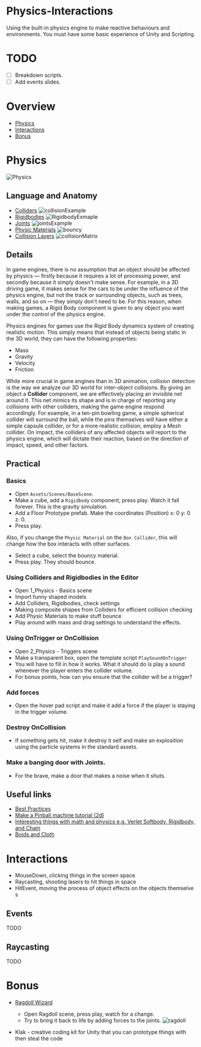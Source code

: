 Physics-Interactions
====

Using the built-in physics engine to make reactive behaviours and environments. You must have some basic experience of Unity and Scripting.

# TODO
+ [ ] Breakdown scripts.
+ [ ] Add events slides.

# Overview

+ [Physics](#physics)
+ [Interactions](#interactions)
+ [Bonus](#bonus)

# Physics

![Physics](https://boostlog-public.s3.us-west-1.amazonaws.com/articles/5aeec61e47018500491f4421/MainTitle-1525597640234.gif)

## Language and Anatomy

+ [Colliders](https://docs.unity3d.com/2017.4/Documentation/Manual/CollidersOverview.html)
![collisionExample](https://i.imgur.com/gj2kGu0.gif)
+ [Rigidbodies](https://docs.unity3d.com/2017.4/Documentation/Manual/RigidbodiesOverview.html)
![RigidbodyExmaple](https://i.redd.it/41ll9162magy.gif)
+ [Joints](https://docs.unity3d.com/2017.4/Documentation/Manual/Joints.html)
![jointsExample](https://img.itch.zone/aW1nLzE2MzI1OTEuZ2lm/original/1FnkaC.gif)
+ [Physic Materials](https://docs.unity3d.com/2017.4/Documentation/Manual/class-PhysicMaterial.html)
![bouncy](https://cdn-images-1.medium.com/max/1600/1*sHNVumjYqoPIHmfU-jWApQ.gif)
+ [Collision Layers](https://docs.unity3d.com/2017.4/Documentation/Manual/LayerBasedCollision.html)
![collisionMatrix](https://docs.unity3d.com/uploads/Main/LayerBasedCollision.png)

## Details

In game engines, there is no assumption that an object should be affected by
physics — firstly because it requires a lot of processing power, and secondly because it simply doesn't make sense. For example, in a 3D driving game, it makes
sense for the cars to be under the influence of the physics engine, but not the track
or surrounding objects, such as trees, walls, and so on — they simply don't need to
be. For this reason, when making games, a Rigid Body component is given to any
object you want under the control of the physics engine.

Physics engines for games use the Rigid Body dynamics system of creating realistic
motion. This simply means that instead of objects being static in the 3D world, they
can have the following properties:

+ Mass
+ Gravity
+ Velocity
+ Friction

While more crucial in game engines than in 3D animation, collision detection is the
way we analyze our 3D world for inter-object collisions. By giving an object a **Collider** component, we are effectively placing an invisible net around it. This net mimics its shape and is in charge of reporting any collisions with other colliders, making the game engine respond accordingly. For example, in a ten-pin bowling game, a simple spherical collider will surround the ball, while the pins themselves will have either a simple capsule collider, or for a more realistic collision, employ a Mesh collider.
On impact, the colliders of any affected objects will report to the physics engine, which will dictate their reaction, based on the direction of impact, speed, and other factors.

## Practical

### Basics

+ Open `Assets/Scenes/BaseScene`.
+ Make a cube, add a `Rigidbody` component, press play. Watch it fall forever. This is the gravity simulation.
+ Add a Floor Prototype prefab. Make the coordinates (Position) x: 0 y: 0 z: 0.
+ Press play.

Also, if you change the `Physic Material` on the `Box Collider`, this will change how the box interacts with other surfaces.

+ Select a cube, select the bouncy material.
+ Press play. They should bounce.

### Using Colliders and Rigidbodies in the Editor

+ Open 1_Physics - Basics scene
+ Import funny shaped models
+ Add Colliders, Rigidbodies, check settings
+ Making composite shapes from Colliders for efficient collision checking
+ Add Physic Materials to make stuff bounce
+ Play around with mass and drag settings to understand the effects.

### Using OnTrigger or OnCollision

+ Open 2_Physics - Triggers scene
+ Make a transparent box, open the template script `PlaySoundOnTrigger`
+ You will have to fill in how it works. What it should do is play a sound whenever the player enters the collider volume.
+ For bonus points, how can you ensure that the collider will be a trigger?

### Add forces

+ Open the hover pad script and make it add a force if the player is staying in the trigger volume.

### Destroy OnCollision

+ If something gets hit, make it destroy it self and make an explosition using the particle systems in the standard assets.

### Make a banging door with Joints.

+ For the brave, make a door that makes a noise when it shuts.

## Useful links

+ [Best Practices](https://unity3d.com/learn/tutorials/topics/physics/physics-best-practices?playlist=30089&_ga=2.25017914.1256270532.1553102866-498088709.1552744322)
+ [Make a Pinball machine tutorial (2d)](https://www.raywenderlich.com/6184-unity-2017-2d-techniques-build-a-2d-pinball-game)
+ [Interesting things with math and physics e.g. Verlet Softbody, Rigidbody, and Chain](https://github.com/zalo/MathUtilities)
+ [Boids and Cloth](https://github.com/bennybroseph/Unity-Physics)

# Interactions

+ MouseDown, clicking things in the screen space
+ Raycasting, shooting lasers to hit things in space
+ HitEvent, moving the process of object effects on the objects themselves

## Events

TODO

## Raycasting

TODO

# Bonus

+ [Ragdoll Wizard](https://docs.unity3d.com/2017.4/Documentation/Manual/wizard-RagdollWizard.html)
  + Open Ragdoll scene, press play, watch for a change.
  + Try to bring it back to life by adding forces to the joints.
![ragdoll](http://blog.leapmotion.com/wp-content/uploads/2014/06/ragdoll-gif.gif)

+ Klak - creative coding kit for Unity that you can prototype things with then steal the code
